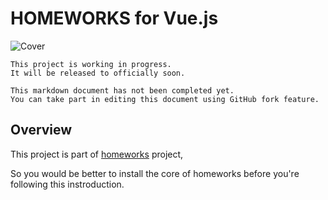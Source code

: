 # HOMEWORKS for Vue.js

![Cover](https://s3.ap-northeast-2.amazonaws.com/homeworks.igaworks.com/main/src/images/homeworks_cover_vuejs.png)

```plaintext
This project is working in progress.
It will be released to officially soon.

This markdown document has not been completed yet.
You can take part in editing this document using GitHub fork feature.
```

## Overview

This project is part of [homeworks](https://github.com/IGAWorksDev/homeworks) project,

So you would be better to install the core of homeworks before you're following this instroduction.
